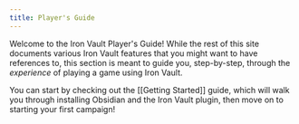 ```yaml
---
title: Player's Guide
---
```

Welcome to the Iron Vault Player's Guide! While the rest of this site documents various Iron Vault features that you might want to have references to, this section is meant to guide you, step-by-step, through the _experience_ of playing a game using Iron Vault.

You can start by checking out the [[Getting Started]] guide, which will walk you through installing Obsidian and the Iron Vault plugin, then move on to starting your first campaign!